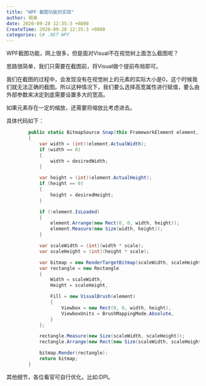 ```yaml
---
title: "WPF 截图功能的实现"
author: 胡承
date: 2020-09-28 12:35:3 +0800
CreateTime: 2020-09-28 12:35:3 +0800
categories: C# .NET WPF
---
```


WPF截图功能，网上很多，但是面对Visual不在视觉树上面怎么截图呢？

<!-- more -->

思路很简单，我们只需要在截图前，将Visual做个提前布局即可。

我们在截图的过程中，会发现没有在视觉树上的元素的实际大小是0，这个时候我们就无法正确的截图。所以这种情况下，我们要么选择高宽属性进行赋值，要么由外部参数来决定到底需要设置多大的宽高。

如果元素存在一定的缩放，还需要将缩放比考虑进去。

具体代码如下：

```cs
        public static BitmapSource Snap(this FrameworkElement element, double scale, int desiredHeight, int desiredWidth)
        {
            var width = (int)(element.ActualWidth);
            if (width == 0)
            {
                width = desiredWidth;
            }

            var height = (int)(element.ActualHeight);
            if (height == 0)
            {
                height = desiredHeight;
            }

            if (!element.IsLoaded)
            {
                element.Arrange(new Rect(0, 0, width, height));
                element.Measure(new Size(width, height));
            }

            var scaleWidth = (int)(width * scale);
            var scaleHeight = (int)(height * scale);

            var bitmap = new RenderTargetBitmap(scaleWidth, scaleHeight, 96.0, 96.0, PixelFormats.Pbgra32);
            var rectangle = new Rectangle
            {
                Width = scaleWidth,
                Height = scaleHeight,

                Fill = new VisualBrush(element)
                {
                    Viewbox = new Rect(0, 0, width, height),
                    ViewboxUnits = BrushMappingMode.Absolute,
                }
            };

            rectangle.Measure(new Size(scaleWidth, scaleHeight));
            rectangle.Arrange(new Rect(new Size(scaleWidth, scaleHeight)));

            bitmap.Render(rectangle);
            return bitmap;
        }
```

其他细节，各位看官可自行优化。比如:DPI。